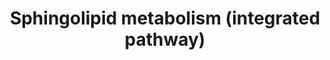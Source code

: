 ---
annotations:
- id: PW:0000162
  parent: classic metabolic pathway
  type: Pathway Ontology
  value: sphingolipid biosynthetic pathway
- id: PW:0000197
  parent: classic metabolic pathway
  type: Pathway Ontology
  value: sphingolipid metabolic pathway
- id: PW:0000745
  parent: classic metabolic pathway
  type: Pathway Ontology
  value: sphingomyelin metabolic pathway
authors:
- DeSl
- MaintBot
- Eweitz
- Conroy lipids
description: Overview PW
last-edited: 2021-05-23
organisms:
- Mus musculus
redirect_from:
- /index.php/Pathway:WP4690
- /instance/WP4690
- /instance/WP4690_rr123514
revision: r123514
schema-jsonld:
- '@context': https://schema.org/
  '@id': https://wikipathways.github.io/pathways/WP4690.html
  '@type': Dataset
  creator:
    '@type': Organization
    name: WikiPathways
  description: Overview PW
  keywords:
  - 1-Hexadecenal
  - 3-keto-sphinganine
  - ADP
  - ATP
  - Asah1
  - C16 Cer
  - C16 GlcCer
  - C16 SM
  - C16DH GlcCer
  - C16DH SM
  - C16DH-Cer
  - C18 Cer
  - C18 GlcCer
  - C18 SM
  - C18DH GlcCer
  - C18DH SM
  - C18DH-Cer
  - C20 Cer
  - C20 GlcCer
  - C20 SM
  - C20DH GlcCer
  - C20DH SM
  - C20DH-Cer
  - C22 Cer
  - C22 GlcCer
  - C22 SM
  - C22DH GlcCer
  - C22DH SM
  - C22DH-Cer
  - C24 Cer
  - C24 GlcCer
  - C24 SM
  - C24:1 Cer
  - C24:1 GlcCer
  - C24:1 SM
  - C24:1DH GlcCer
  - C24:1DH SM
  - C24:1DH-Cer
  - C24DH GlcCer
  - C24DH SM
  - C24DH-Cer
  - C26 Cer
  - C26 GlcCer
  - C26 SM
  - C26:1 Cer
  - C26:1 GlcCer
  - C26:1 SM
  - C26:1DH GlcCer
  - C26:1DH SM
  - C26:1DH-Cer
  - C26DH GlcCer
  - C26DH SM
  - C26DH-Cer
  - CerS1
  - CerS4
  - CerS5
  - CerS6
  - Cerk
  - Cers2
  - Cers3
  - CoA(16:0)
  - CoA(18:0)
  - CoA(20:0)
  - CoA(22:0)
  - CoA(24:0)
  - CoA(24:1)
  - CoA(26:0)
  - CoA(26:1)
  - Degs1
  - Degs2
  - Ethanolamine-phosphate
  - H2O
  - Hexadecanal
  - Kdsr
  - Palmitoyl-CoA
  - Ppap2a
  - Ppap2b
  - Ppap2c
  - Serine
  - Sgms1
  - Sgms2
  - Sgpl1
  - Sgpp1
  - Sgpp2
  - Smpd1
  - Sphinganine
  - Sphinganine-1-phosphate
  - Sphingosine
  - Sphingosine-1-phosphate
  - Sphk1
  - Sphk2
  - Sptlc1
  - Sptlc2
  - Ugcg
  - Ugt8a
  license: CC0
  name: Sphingolipid metabolism (integrated pathway)
seo: CreativeWork
title: Sphingolipid metabolism (integrated pathway)
wpid: WP4690
---
